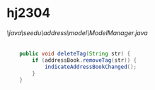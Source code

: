 # hj2304
###### \java\seedu\address\model\ModelManager.java
``` java
    public void deleteTag(String str) {
        if (addressBook.removeTag(str)) {
            indicateAddressBookChanged();
        }
    }

```
